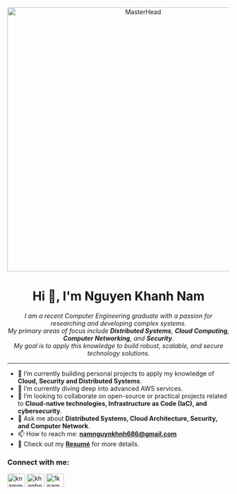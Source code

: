 <div align="center">
  <img src="https://img.freepik.com/free-vector/gradient-devops-illustration_23-2149370940.jpg?size=626&ext=jpg&ga=GA1.1.1546980028.1703030400&semt=ais" alt="MasterHead" width="600">
</div>
<h1 align="center">Hi 👋, I'm Nguyen Khanh Nam</h1>

<p align="center">
  <em>
    I am a recent Computer Engineering graduate with a passion for researching and developing complex systems. 
    <br/>
    My primary areas of focus include <b>Distributed Systems</b>, <b>Cloud Computing</b>, <b>Computer Networking</b>, and <b>Security</b>.
    <br/>
    My goal is to apply this knowledge to build robust, scalable, and secure technology solutions.
  </em>
</p>

---

- 🔭 I’m currently building personal projects to apply my knowledge of **Cloud, Security and Distributed Systems**.
- 🌱 I’m currently diving deep into advanced AWS services.
- 👯 I’m looking to collaborate on open-source or practical projects related to **Cloud-native technologies, Infrastructure as Code (IaC), and cybersecurity**.
- 💬 Ask me about **Distributed Systems, Cloud Architecture, Security, and Computer Network**.
- 📫 How to reach me: **namnguynkhnh686@gmail.com**
- 📄 Check out my [**Resumé**](https://github.com/knammm/knammm/blob/Resum%C3%A9/CV_NguyenKhanhNam.pdf) for more details.

<h3 align="left">Connect with me:</h3>
<p align="left">
<a href="https://linkedin.com/in/knammm" target="blank"><img align="center" src="https://raw.githubusercontent.com/rahuldkjain/github-profile-readme-generator/master/src/images/icons/Social/linked-in-alt.svg" alt="knammm" height="30" width="40" /></a>
<a href="https://fb.com/khanhnam.0709" target="blank"><img align="center" src="https://raw.githubusercontent.com/rahuldkjain/github-profile-readme-generator/master/src/images/icons/Social/facebook.svg" alt="khanhnam.0709" height="30" width="40" /></a>
<a href="https://instagram.com/1knamm" target="blank"><img align="center" src="https://raw.githubusercontent.com/rahuldkjain/github-profile-readme-generator/master/src/images/icons/Social/instagram.svg" alt="1knamm" height="30" width="40" /></a>
</p>
